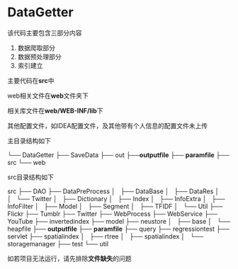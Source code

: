 # DataGetter
该代码主要包含三部分内容

1. 数据爬取部分
2. 数据预处理部分
3. 索引建立



主要代码在**src**中

web相关文件在**web**文件夹下

相关库文件在**web/WEB-INF/lib**下

其他配置文件，如IDEA配置文件，及其他带有个人信息的配置文件未上传



主目录结构如下

└── DataGetter
    ├── SaveData
    ├── out
    ├──**outputfile**
    ├── **paramfile**
    ├── src
    └── web



src目录结构如下

src
├── DAO
├── DataPreProcess
│   ├── DataBase
│   ├── DataRes
│   │   └── Twitter
│   ├── Dictionary
│   ├── Index
│   ├── InfoExtra
│   ├── InfoFilter
│   ├── Model
│   ├── Segment
│   ├── TFIDF
│   └── Util
├── Flickr
├── Tumblr
├── Twitter
├── WebProcess
├── WebService
├── YouTube
├── invertedindex
├── model
├── neustore
│   ├── base
│   └── heapfile
├── **outputfile**
├── **paramfile**
├── query
├── regressiontest
├── servlet
├── spatialindex
│   ├── rtree
│   ├── spatialindex
│   └── storagemanager
├── test
└── util



如若项目无法运行，请先排除**文件缺失**的问题